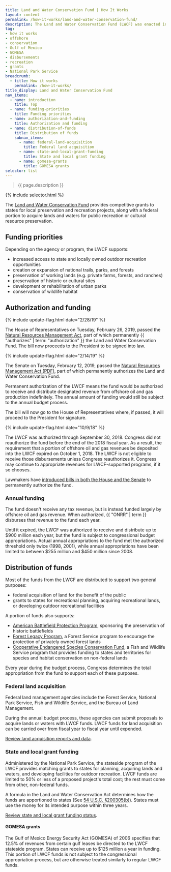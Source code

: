 ```yaml
---
title: Land and Water Conservation Fund | How It Works
layout: content
permalink: /how-it-works/land-and-water-conservation-fund/
description: The Land and Water Conservation Fund (LWCF) was enacted in 1964. It supports preservation, development, and access to outdoor lands for public recreation. The LWCF is funded by revenue from offshore oil and gas leases. 
tag:
- how it works
- offshore
- conservation
- Gulf of Mexico
- GOMESA
- disbursements
- recreation
- grants
- National Park Service
breadcrumb:
  - title: How it works
    permalink: /how-it-works/
title_display: Land and Water Conservation Fund
nav_items:
  - name: introduction
    title: Top
  - name: funding-priorities
    title: Funding priorities
  - name: authorization-and-funding
    title: Authorization and funding
  - name: distribution-of-funds
    title: Distribution of funds
    subnav_items:
      - name: federal-land-acquisition
        title: Federal land acquisition
      - name: state-and-local-grant-funding
        title: State and local grant funding
      - name: gomesa-grants
        title: GOMESA grants   
selector: list
---
```


> {{ page.description }}

{% include selector.html %}

The [Land and Water Conservation Fund](https://www.nps.gov/subjects/lwcf/index.htm) provides competitive grants to states for local preservation and recreation projects, along with a federal portion to acquire lands and waters for public recreation or cultural resource preservation.

## Funding priorities
Depending on the agency or program, the LWCF supports:

- increased access to state and locally owned outdoor recreation opportunities
- creation or expansion of national trails, parks, and forests
- preservation of working lands (e.g. private farms, forests, and ranches)
- preservation of historic or cultural sites
- development or rehabilitation of urban parks
- conservation of wildlife habitat

## Authorization and funding

{% include update-flag.html date="2/28/19" %}

The House of Representatives on Tuesday, February 26, 2019, passed the [Natural Resources Management Act](https://www.congress.gov/bill/116th-congress/senate-bill/47), part of which permanently {{ "authorizes" | term: "authorization" }} the Land and Water Conservation Fund. The bill now proceeds to the President to be signed into law.

{% include update-flag.html date="2/14/19" %}

The Senate on Tuesday, February 12, 2019, passed the [Natural Resources Management Act (PDF)](https://www.congress.gov/116/bills/s47/BILLS-116s47pcs.pdf), part of which permanently authorizes the Land and Water Conservation Fund.

Permanent authorization of the LWCF means the fund would be authorized to receive and distribute designated revenue from offshore oil and gas production indefinitely. The annual amount of funding would still be subject to the annual budget process.

The bill will now go to the House of Representatives where, if passed, it will proceed to the President for signature.

{% include update-flag.html date="10/9/18" %}

The LWCF was authorized through September 30, 2018. Congress did not reauthorize the fund before the end of the 2018 fiscal year. As a result, the requirement that a portion of offshore oil and gas revenues be deposited into the LWCF expired on October 1, 2018. The LWCF is not eligible to receive those disbursements unless Congress reauthorizes it. Congress may continue to appropriate revenues for LWCF-supported programs, if it so chooses.

Lawmakers have [introduced bills in both the House and the Senate](https://www.congress.gov/search?q=%7B%22congress%22%3A%22115%22%2C%22source%22%3A%22legislation%22%2C%22search%22%3A%22%5C%22land%20and%20water%20conservation%20fund%5C%22%22%7D&searchResultViewType=expanded) to permanently authorize the fund.

### Annual funding
The fund doesn't receive any tax revenue, but is instead funded largely by offshore oil and gas revenue. When authorized, {{ "ONRR" | term }} disburses that revenue to the fund each year.

Until it expired, the LWCF was authorized to receive and distribute up to $900 million each year, but the fund is subject to congressional budget appropriations. Actual annual appropriations to the fund met the authorized threshold only twice (1998, 2001), while annual appropriations have been limited to between $255 million and $450 million since 2008.

## Distribution of funds
Most of the funds from the LWCF are distributed to support two general purposes:

- federal acquisition of land for the benefit of the public
- grants to states for recreational planning, acquiring recreational lands, or developing outdoor recreational facilities 

A portion of funds also supports:

- [American Battlefield Protection Program](https://www.nps.gov/abpp/grants/grants.htm), sponsoring the preservation of historic battlefields
- [Forest Legacy Program](https://www.fs.fed.us/managing-land/private-land/forest-legacy), a Forest Service program to encourage the protection of privately owned forest lands
- [Cooperative Endangered Species Conservation Fund](https://www.fws.gov/endangered/grants/), a Fish and Wildlife Service program that provides funding to states and territories for species and habitat conservation on non-federal lands

Every year during the budget process, Congress determines the total appropriation from the fund to support each of these purposes.

### Federal land acquisition
Federal land management agencies include the Forest Service, National Park Service, Fish and Wildlife Service, and the Bureau of Land Management.

During the annual budget process, these agencies can submit proposals to acquire lands or waters with LWCF funds. LWCF funds for land acquisition can be carried over from fiscal year to fiscal year until expended.

[Review land acquisition reports and data](https://www.nps.gov/subjects/lwcf/land-acquisition-reports-and-data.htm).

### State and local grant funding
Administered by the National Park Service, the stateside program of the LWCF provides matching grants to states for planning, acquiring lands and waters, and developing facilities for outdoor recreation. LWCF funds are limited to 50% or less of a proposed project's total cost; the rest must come from other, non-federal funds.

A formula in the Land and Water Conservation Act determines how the funds are apportioned to states (See [54 U.S.C. §200305(b)](https://www.gpo.gov/fdsys/granule/USCODE-2014-title54/USCODE-2014-title54-subtitleII-chap2003-sec200305)). States must use the money for its intended purpose within three years.

[Review state and local grant funding status](https://www.nps.gov/subjects/lwcf/statefundingstatus.htm).

#### GOMESA grants
The Gulf of Mexico Energy Security Act (GOMESA) of 2006 specifies that 12.5% of revenues from certain gulf leases be directed to the LWCF stateside program. States can receive up to $125 million a year in funding. This portion of LWCF funds is not subject to the congressional appropriation process, but are otherwise treated similarly to regular LWCF funds. 